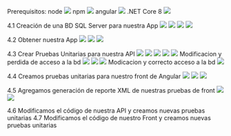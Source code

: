Prerequisitos:
node
![](imagenes/1.png)
npm
![](imagenes/2.png)
angular
![](imagenes/3.png)
.NET Core 8
![](imagenes/4.png)

4.1 Creación de una BD SQL Server para nuestra App
![](imagenes/5.png)
![](imagenes/6.png)
![](imagenes/7.png)
![](imagenes/8.png)

4.2 Obtener nuestra App
![](imagenes/9.png)
![](imagenes/10.png)
![](imagenes/11.png)

4.3 Crear Pruebas Unitarias para nuestra API
![](imagenes/12.png)
![](imagenes/13.png)
![](imagenes/14.png)
![](imagenes/15.png)
![](imagenes/16.png)
Modificacion y perdida de acceso a la bd
![](imagenes/17.png)
![](imagenes/18.png)
![](imagenes/19.png)
Modicacion y correcto acceso a la bd
![](imagenes/20.png)

4.4 Creamos pruebas unitarias para nuestro front de Angular
![](imagenes/21.png)
![](imagenes/22.png)
![](imagenes/23.png)

4.5 Agregamos generación de reporte XML de nuestras pruebas de front
![](imagenes/24.png)
![](imagenes/25.png)

4.6 Modificamos el código de nuestra API y creamos nuevas pruebas unitarias
4.7 Modificamos el código de nuestro Front y creamos nuevas pruebas unitarias
